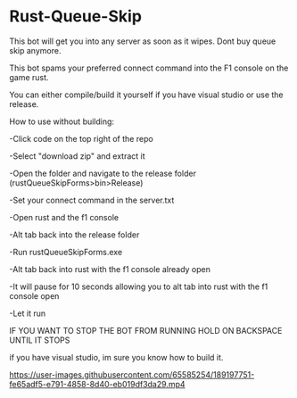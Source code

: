 # Rust-Queue-Skip
This bot will get you into any server as soon as it wipes. Dont buy queue skip anymore.


This bot spams your preferred connect command into the F1 console on the game rust.

You can either compile/build it yourself if you have visual studio or use the release.

How to use without building:

-Click code on the top right of the repo

-Select "download zip" and extract it

-Open the folder and navigate to the release folder (rustQueueSkipForms>bin>Release)

-Set your connect command in the server.txt

-Open rust and the f1 console

-Alt tab back into the release folder

-Run rustQueueSkipForms.exe

-Alt tab back into rust with the f1 console already open

-It will pause for 10 seconds allowing you to alt tab into rust with the f1 console open

-Let it run

IF YOU WANT TO STOP THE BOT FROM RUNNING HOLD ON BACKSPACE UNTIL IT STOPS

if you have visual studio, im sure you know how to build it.



https://user-images.githubusercontent.com/65585254/189197751-fe65adf5-e791-4858-8d40-eb019df3da29.mp4

